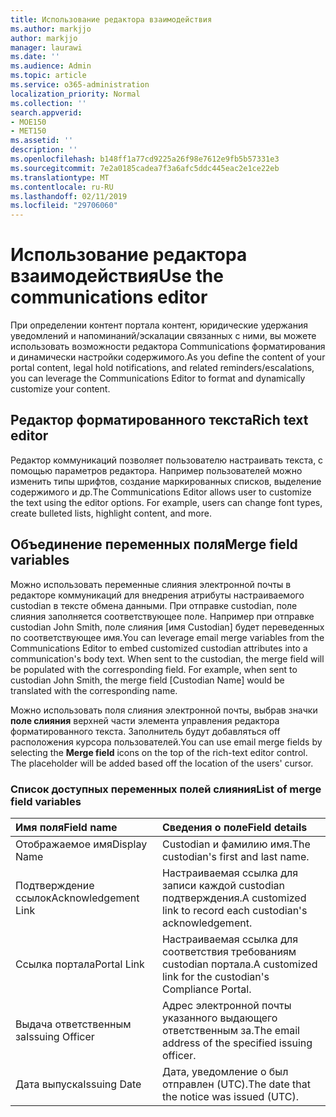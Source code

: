 ```yaml
---
title: Использование редактора взаимодействия
ms.author: markjjo
author: markjjo
manager: laurawi
ms.date: ''
ms.audience: Admin
ms.topic: article
ms.service: o365-administration
localization_priority: Normal
ms.collection: ''
search.appverid:
- MOE150
- MET150
ms.assetid: ''
description: ''
ms.openlocfilehash: b148ff1a77cd9225a26f98e7612e9fb5b57331e3
ms.sourcegitcommit: 7e2a0185cadea7f3a6afc5ddc445eac2e1ce22eb
ms.translationtype: MT
ms.contentlocale: ru-RU
ms.lasthandoff: 02/11/2019
ms.locfileid: "29706060"
---
```

# <a name="use-the-communications-editor"></a><span data-ttu-id="cc842-102">Использование редактора взаимодействия</span><span class="sxs-lookup"><span data-stu-id="cc842-102">Use the communications editor</span></span>

<span data-ttu-id="cc842-103">При определении контент портала контент, юридические удержания уведомлений и напоминаний/эскалации связанных с ними, вы можете использовать возможности редактора Communications форматирования и динамически настройки содержимого.</span><span class="sxs-lookup"><span data-stu-id="cc842-103">As you define the content of your portal content, legal hold notifications, and related reminders/escalations, you can leverage the Communications Editor to format and dynamically customize your content.</span></span>

## <a name="rich-text-editor"></a><span data-ttu-id="cc842-104">Редактор форматированного текста</span><span class="sxs-lookup"><span data-stu-id="cc842-104">Rich text editor</span></span> 

<span data-ttu-id="cc842-p101">Редактор коммуникаций позволяет пользователю настраивать текста, с помощью параметров редактора. Например пользователей можно изменить типы шрифтов, создание маркированных списков, выделение содержимого и др.</span><span class="sxs-lookup"><span data-stu-id="cc842-p101">The Communications Editor allows user to customize the text using the editor options. For example, users can change font types, create bulleted lists, highlight content, and more.</span></span> 

## <a name="merge-field-variables"></a><span data-ttu-id="cc842-107">Объединение переменных поля</span><span class="sxs-lookup"><span data-stu-id="cc842-107">Merge field variables</span></span>

<span data-ttu-id="cc842-p102">Можно использовать переменные слияния электронной почты в редакторе коммуникаций для внедрения атрибуты настраиваемого custodian в тексте обмена данными. При отправке custodian, поле слияния заполняется соответствующее поле. Например при отправке custodian John Smith, поле слияния [имя Custodian] будет переведенных по соответствующее имя.</span><span class="sxs-lookup"><span data-stu-id="cc842-p102">You can leverage email merge variables from the Communications Editor to embed customized custodian attributes into a communication's body text. When sent to the custodian, the merge field will be populated with the corresponding field. For example, when sent to custodian John Smith, the merge field [Custodian Name] would be translated with the corresponding name.</span></span> 

<span data-ttu-id="cc842-p103">Можно использовать поля слияния электронной почты, выбрав значки **поле слияния** верхней части элемента управления редактора форматированного текста. Заполнитель будут добавляться off расположения курсора пользователей.</span><span class="sxs-lookup"><span data-stu-id="cc842-p103">You can use email merge fields by selecting the **Merge field** icons on the top of the rich-text editor control. The placeholder will be added based off the location of the users' cursor.</span></span> 

### <a name="list-of-merge-field-variables"></a><span data-ttu-id="cc842-113">Список доступных переменных полей слияния</span><span class="sxs-lookup"><span data-stu-id="cc842-113">List of merge field variables</span></span>

| <span data-ttu-id="cc842-114">Имя поля</span><span class="sxs-lookup"><span data-stu-id="cc842-114">Field name</span></span>                  | <span data-ttu-id="cc842-115">Сведения о поле</span><span class="sxs-lookup"><span data-stu-id="cc842-115">Field details</span></span> | 
| :------------------- | :------------------- |
| <span data-ttu-id="cc842-116">Отображаемое имя</span><span class="sxs-lookup"><span data-stu-id="cc842-116">Display Name</span></span>  | <span data-ttu-id="cc842-117">Custodian и фамилию имя.</span><span class="sxs-lookup"><span data-stu-id="cc842-117">The custodian's first and last name.</span></span> | 
| <span data-ttu-id="cc842-118">Подтверждение ссылок</span><span class="sxs-lookup"><span data-stu-id="cc842-118">Acknowledgement Link</span></span> | <span data-ttu-id="cc842-119">Настраиваемая ссылка для записи каждой custodian подтверждения.</span><span class="sxs-lookup"><span data-stu-id="cc842-119">A customized link to record each custodian's acknowledgement.</span></span>|                 |
| <span data-ttu-id="cc842-120">Ссылка портала</span><span class="sxs-lookup"><span data-stu-id="cc842-120">Portal Link</span></span>     | <span data-ttu-id="cc842-121">Настраиваемая ссылка для соответствия требованиям custodian портала.</span><span class="sxs-lookup"><span data-stu-id="cc842-121">A customized link for the custodian's Compliance Portal.</span></span>|                |
| <span data-ttu-id="cc842-122">Выдача ответственным за</span><span class="sxs-lookup"><span data-stu-id="cc842-122">Issuing Officer</span></span>                   | <span data-ttu-id="cc842-123">Адрес электронной почты указанного выдающего ответственным за.</span><span class="sxs-lookup"><span data-stu-id="cc842-123">The email address of the specified issuing officer.</span></span>|                   |
| <span data-ttu-id="cc842-124">Дата выпуска</span><span class="sxs-lookup"><span data-stu-id="cc842-124">Issuing Date</span></span>                   | <span data-ttu-id="cc842-125">Дата, уведомление о был отправлен (UTC).</span><span class="sxs-lookup"><span data-stu-id="cc842-125">The date that the notice was issued (UTC).</span></span>              |